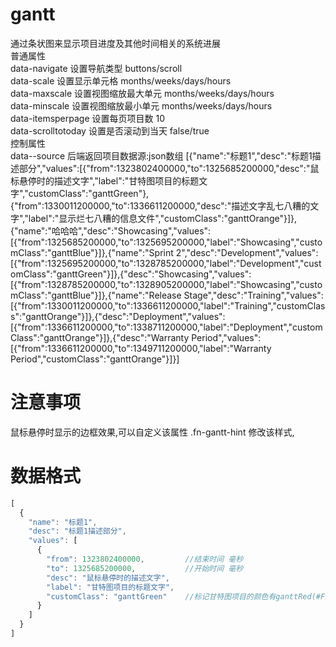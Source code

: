 # gantt
通过条状图来显示项目进度及其他时间相关的系统进展<br>
普通属性<br>
data-navigate	设置导航类型	buttons/scroll<br>
data-scale	设置显示单元格	months/weeks/days/hours<br>
data-maxscale	设置视图缩放最大单元	months/weeks/days/hours<br>
data-minscale	设置视图缩放最小单元	months/weeks/days/hours<br>
data-itemsperpage	设置每页项目数	10<br>
data-scrolltotoday	设置是否滚动到当天	false/true<br>
控制属性<br>
data--source	后端返回项目数据源:json数组	[{"name":"标题1","desc":"标题1描述部分","values":[{"from":1323802400000,"to":1325685200000,"desc":"鼠标悬停时的描述文字","label":"甘特图项目的标题文字","customClass":"ganttGreen"},{"from":1330011200000,"to":1336611200000,"desc":"描述文字乱七八糟的文字","label":"显示烂七八糟的信息文件","customClass":"ganttOrange"}]},{"name":"哈哈哈","desc":"Showcasing","values":[{"from":1325685200000,"to":1325695200000,"label":"Showcasing","customClass":"ganttBlue"}]},{"name":"Sprint 2","desc":"Development","values":[{"from":1325695200000,"to":1328785200000,"label":"Development","customClass":"ganttGreen"}]},{"desc":"Showcasing","values":[{"from":1328785200000,"to":1328905200000,"label":"Showcasing","customClass":"ganttBlue"}]},{"name":"Release Stage","desc":"Training","values":[{"from":1330011200000,"to":1336611200000,"label":"Training","customClass":"ganttOrange"}]},{"desc":"Deployment","values":[{"from":1336611200000,"to":1338711200000,"label":"Deployment","customClass":"ganttOrange"}]},{"desc":"Warranty Period","values":[{"from":1336611200000,"to":1349711200000,"label":"Warranty Period","customClass":"ganttOrange"}]}]<br>
# 注意事项
鼠标悬停时显示的边框效果,可以自定义该属性 .fn-gantt-hint  修改该样式,
# 数据格式
```javascript
[
  {
    "name": "标题1",
    "desc": "标题1描述部分",
    "values": [
      {
        "from": 1323802400000,         //结束时间 毫秒
        "to": 1325685200000,           //开始时间 毫秒
        "desc": "鼠标悬停时的描述文字",
        "label": "甘特图项目的标题文字",
        "customClass": "ganttGreen"    //标记甘特图项目的颜色有ganttRed(#F9C4E1红色)、ganttGreen(#D8EDA3绿色)、ganttOrange(#FCD29A橙色),ganttPink(#ce74ce粉色)、ganttWathet(#7c7ce4浅蓝色)、ganttLightpink(#ffc0cb粉红色)、ganttDarkyellow(#ffff00深黄色)、ganttLightgrey(#a9a9a9浅灰色)如果不填写,默认为蓝色
      }
    ]
  }
]
```
